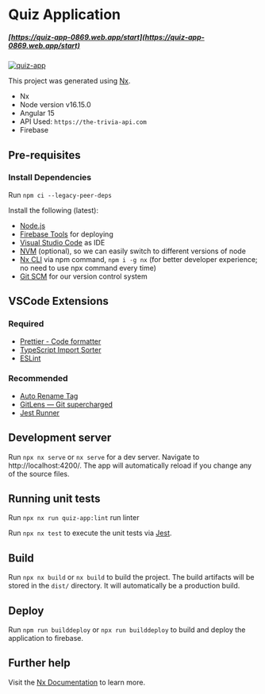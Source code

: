# Quiz Application
##### [https://quiz-app-0869.web.app/start](https://quiz-app-0869.web.app/start)

[![quiz-app](https://github.com/davidspiritu/quiz-app/actions/workflows/pipeline.yml/badge.svg?branch=main)](https://github.com/davidspiritu/quiz-app/actions/workflows/pipeline.yml)

This project was generated using [Nx](https://nx.dev).

- Nx
- Node version v16.15.0
- Angular 15
- API Used: `https://the-trivia-api.com`
- Firebase

## Pre-requisites

### Install Dependencies

Run `npm ci --legacy-peer-deps`

Install the following (latest):

- [Node.js](https://nodejs.org/en/download)
- [Firebase Tools](https://www.npmjs.com/package/firebase-tools) for deploying
- [Visual Studio Code](https://code.visualstudio.com/download) as IDE
- [NVM](https://github.com/nvm-sh/nvm) (optional), so we can easily switch to different versions of node
- [Nx CLI](https://nx.dev/using-nx/nx-cli) via npm command, `npm i -g nx` (for better developer experience; no need to use npx command every time)
- [Git SCM](https://git-scm.com/downloads) for our version control system

## VSCode Extensions

### Required

- [Prettier - Code formatter](https://marketplace.visualstudio.com/items?itemName=esbenp.prettier-vscode)
- [TypeScript Import Sorter](https://marketplace.visualstudio.com/items?itemName=mike-co.import-sorter)
- [ESLint](https://marketplace.visualstudio.com/items?itemName=dbaeumer.vscode-eslint)

### Recommended

- [Auto Rename Tag](https://marketplace.visualstudio.com/items?itemName=formulahendry.auto-rename-tag)
- [GitLens — Git supercharged](https://marketplace.visualstudio.com/items?itemName=eamodio.gitlens)
- [Jest Runner](https://marketplace.visualstudio.com/items?itemName=firsttris.vscode-jest-runner)

## Development server

Run `npx nx serve` or `nx serve` for a dev server. Navigate to http://localhost:4200/. The app will automatically reload if you change any of the source files.

## Running unit tests

Run `npx nx run quiz-app:lint` run linter

Run `npx nx test` to execute the unit tests via [Jest](https://jestjs.io).

## Build

Run `npx nx build` or `nx build` to build the project. The build artifacts will be stored in the `dist/` directory. It will automatically be a production build.

## Deploy

Run `npm run builddeploy` or `npx run builddeploy` to build and deploy the application to firebase.

## Further help

Visit the [Nx Documentation](https://nx.dev/angular) to learn more.
